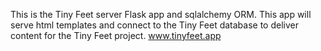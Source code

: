 This is the Tiny Feet server Flask app and sqlalchemy ORM.
This app will serve html templates and connect to the Tiny Feet database
to deliver content for the Tiny Feet project.
www.tinyfeet.app